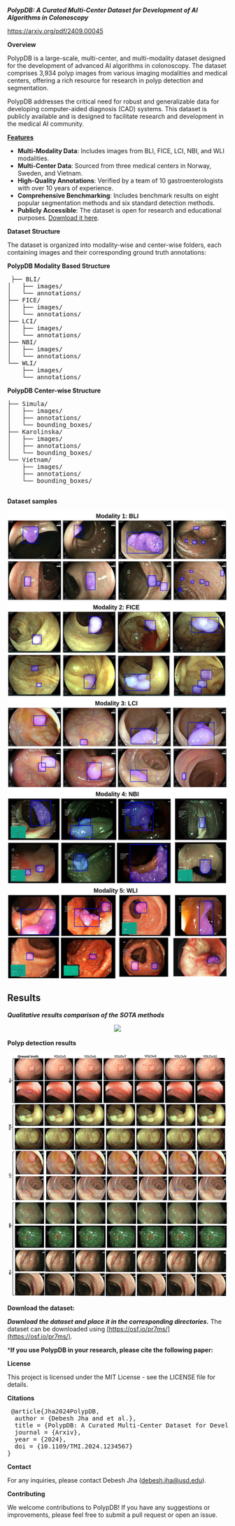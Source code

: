 *****PolypDB: A Curated Multi-Center Dataset for Development of AI Algorithms in Colonoscopy*****

https://arxiv.org/pdf/2409.00045

**Overview**

PolypDB is a large-scale, multi-center, and multi-modality dataset designed for the development of advanced AI algorithms in colonoscopy. The dataset comprises 3,934 polyp images from various imaging modalities and medical centers, offering a rich resource for research in polyp detection and segmentation.

PolypDB addresses the critical need for robust and generalizable data for developing computer-aided diagnosis (CAD) systems. This dataset is publicly available and is designed to facilitate research and development in the medical AI community.

**<u>Features</u>**

- **Multi-Modality Data**: Includes images from BLI, FICE, LCI, NBI, and WLI modalities.
- **Multi-Center Data**: Sourced from three medical centers in Norway, Sweden, and Vietnam.
- **High-Quality Annotations**: Verified by a team of 10 gastroenterologists with over 10 years of experience.
- **Comprehensive Benchmarking**: Includes benchmark results on eight popular segmentation methods and six standard detection methods.
- **Publicly Accessible**: The dataset is open for research and educational purposes. [Download it here](https://osf.io/pr7ms/).


**Dataset Structure**

The dataset is organized into modality-wise and center-wise folders, each containing images and their corresponding ground truth annotations:

**PolypDB Modality Based Structure**
<pre>
 ├── BLI/
│   ├── images/
│   └── annotations/
├── FICE/
│   ├── images/
│   └── annotations/
├── LCI/
│   ├── images/
│   └── annotations/
├── NBI/
│   ├── images/
│   └── annotations/
└── WLI/
    ├── images/
    └── annotations/
</pre>

**PolypDB Center-wise Structure**
<pre>
├── Simula/
│   ├── images/
│   ├── annotations/
│   └── bounding_boxes/
├── Karolinska/
│   ├── images/
│   ├── annotations/
│   └── bounding_boxes/
└── Vietnam/
    ├── images/
    ├── annotations/
    └── bounding_boxes/
 </pre>

**Dataset samples**

<p align="center">
<img src="dataset_samples.jpg" width="500">
</p>

## Results
 ***Qualitative results comparison of the SOTA methods*** <br/>
<p align="center">
<img src="dataset_results.png" width="500">
</p>


**Polyp detection results**<br/>
<p align="center">
<img src="polyp-detection.jpg" width="500">
</p>

**Download the dataset:**

***Download the dataset and place it in the corresponding directories.***
The dataset can be downloaded using [https://osf.io/pr7ms/](https://osf.io/pr7ms/). 

***If you use PolypDB in your research, please cite the following paper:**

**License**

This project is licensed under the MIT License - see the LICENSE file for details.

**Citations**

<pre>
 @article{Jha2024PolypDB,
  author = {Debesh Jha and et al.},
  title = {PolypDB: A Curated Multi-Center Dataset for Development of AI Algorithms in Colonoscopy},
  journal = {Arxiv},
  year = {2024},
  doi = {10.1109/TMI.2024.1234567}
} 
</pre>

**Contact**

For any inquiries, please contact Debesh Jha (debesh.jha@usd.edu).

**Contributing**

We welcome contributions to PolypDB! If you have any suggestions or improvements, please feel free to submit a pull request or open an issue.
